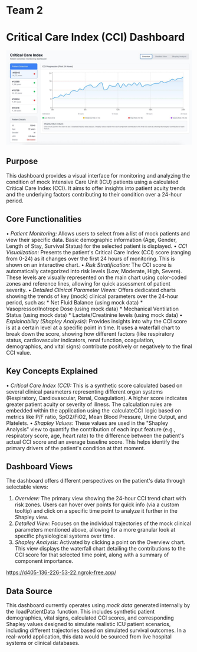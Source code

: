 # Team 2
# Critical Care Index (CCI) Dashboard

![Dashboard](./Dashboard.jpeg)

## Purpose

This dashboard provides a visual interface for monitoring and analyzing the condition of mock Intensive Care Unit (ICU) patients using a calculated Critical Care Index (CCI). It aims to offer insights into patient acuity trends and the underlying factors contributing to their condition over a 24-hour period.

## Core Functionalities

•⁠  ⁠*Patient Monitoring:* Allows users to select from a list of mock patients and view their specific data. Basic demographic information (Age, Gender, Length of Stay, Survival Status) for the selected patient is displayed.
•⁠  ⁠*CCI Visualization:* Presents the patient's Critical Care Index (CCI) score (ranging from 0-24) as it changes over the first 24 hours of monitoring. This is shown on an interactive chart.
•⁠  ⁠*Risk Stratification:* The CCI score is automatically categorized into risk levels (Low, Moderate, High, Severe). These levels are visually represented on the main chart using color-coded zones and reference lines, allowing for quick assessment of patient severity.
•⁠  ⁠*Detailed Clinical Parameter Views:* Offers dedicated charts showing the trends of key (mock) clinical parameters over the 24-hour period, such as:
    * Net Fluid Balance (using mock data)
    * Vasopressor/Inotrope Dose (using mock data)
    * Mechanical Ventilation Status (using mock data)
    * Lactate/Creatinine levels (using mock data)
•⁠  ⁠*Explainability (Shapley Analysis):* Provides insights into why the CCI score is at a certain level at a specific point in time. It uses a waterfall chart to break down the score, showing how different factors (like respiratory status, cardiovascular indicators, renal function, coagulation, demographics, and vital signs) contribute positively or negatively to the final CCI value.

## Key Concepts Explained

•⁠  ⁠*Critical Care Index (CCI):* This is a synthetic score calculated based on several clinical parameters representing different organ systems (Respiratory, Cardiovascular, Renal, Coagulation). A higher score indicates greater patient acuity or severity of illness. The calculation rules are embedded within the application using the ⁠ calculateCCI ⁠ logic based on metrics like P/F ratio, SpO2/FiO2, Mean Blood Pressure, Urine Output, and Platelets.
•⁠  ⁠*Shapley Values:* These values are used in the "Shapley Analysis" view to quantify the contribution of each input feature (e.g., respiratory score, age, heart rate) to the difference between the patient's actual CCI score and an average baseline score. This helps identify the primary drivers of the patient's condition at that moment.

## Dashboard Views

The dashboard offers different perspectives on the patient's data through selectable views:

1.  *Overview:* The primary view showing the 24-hour CCI trend chart with risk zones. Users can hover over points for quick info (via a custom tooltip) and click on a specific time point to analyze it further in the Shapley view.
2.  *Detailed View:* Focuses on the individual trajectories of the mock clinical parameters mentioned above, allowing for a more granular look at specific physiological systems over time.
3.  *Shapley Analysis:* Activated by clicking a point on the Overview chart. This view displays the waterfall chart detailing the contributions to the CCI score for that selected time point, along with a summary of component importance.

https://d405-136-226-53-22.ngrok-free.app/

## Data Source

This dashboard currently operates using *mock data* generated internally by the ⁠ loadPatientData ⁠ function. This includes synthetic patient demographics, vital signs, calculated CCI scores, and corresponding Shapley values designed to simulate realistic ICU patient scenarios, including different trajectories based on simulated survival outcomes. In a real-world application, this data would be sourced from live hospital systems or clinical databases.
